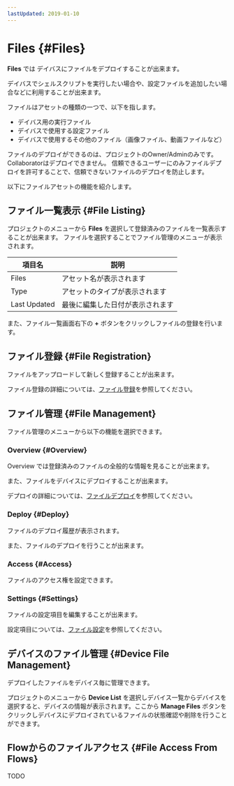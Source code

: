 ```yaml
---
lastUpdated: 2019-01-10
---
```


# Files {#Files}

**Files** では デイバスにファイルをデプロイすることが出来ます。

デイバスでシェルスクリプトを実行したい場合や、設定ファイルを追加したい場合などに利用することが出来ます。

ファイルはアセットの種類の一つで、以下を指します。

- デイバス用の実行ファイル
- デイバスで使用する設定ファイル
- デイバスで使用するその他のファイル（画像ファイル、動画ファイルなど）

ファイルのデプロイができるのは、プロジェクトのOwner/Adminのみです。Collaboratorはデプロイできません。
信頼できるユーザーにのみファイルデプロイを許可することで、信頼できないファイルのデプロイを防止します。

以下にファイルアセットの機能を紹介します。

## ファイル一覧表示 {#File Listing}

プロジェクトのメニューから **Files** を選択して登録済みのファイルを一覧表示することが出来ます。
ファイルを選択することでファイル管理のメニューが表示されます。

| 項目名 | 説明 |
| --- | --- |
| Files | アセット名が表示されます |
| Type | アセットのタイプが表示されます |
| Last Updated | 最後に編集した日付が表示されます |

また、ファイル一覧画面右下の **+** ボタンをクリックしファイルの登録を行います。

## ファイル登録 {#File Registration}

ファイルをアップロードして新しく登録することが出来ます。

ファイル登録の詳細については、[ファイル登録](RegisterFile.md)を参照してください。

## ファイル管理 {#File Management}

ファイル管理のメニューから以下の機能を選択できます。

### Overview {#Overview}

Overview では登録済みのファイルの全般的な情報を見ることが出来ます。

また、ファイルをデバイスにデプロイすることが出来ます。

デプロイの詳細については、[ファイルデプロイ](DeployFile.md)を参照してください。

### Deploy {#Deploy}

ファイルのデプロイ履歴が表示されます。

また、ファイルのデプロイを行うことが出来ます。

### Access {#Access}

ファイルのアクセス権を設定できます。

### Settings {#Settings}

ファイルの設定項目を編集することが出来ます。

設定項目については、[ファイル設定](FileSettings.md)を参照してください。

## デバイスのファイル管理 {#Device File Management}

デプロイしたファイルをデバイス毎に管理できます。

プロジェクトのメニューから **Device List** を選択しデバイス一覧からデバイスを選択すると、デバイスの情報が表示されます。ここから **Manage Files** ボタンをクリックしデバイスにデプロイされているファイルの状態確認や削除を行うことができます。

## Flowからのファイルアクセス {#File Access From Flows}

TODO
